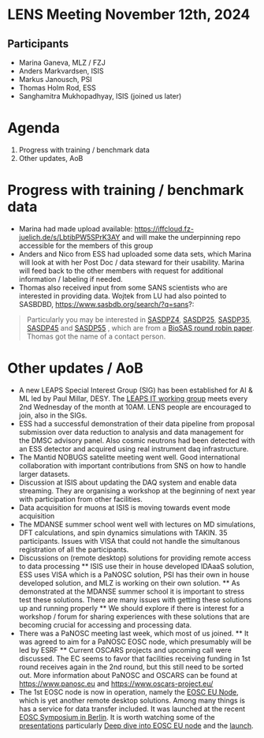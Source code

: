 # LENS Meeting November 12th, 2024

## Participants

* Marina Ganeva, MLZ / FZJ
* Anders Markvardsen, ISIS
* Markus Janousch, PSI
* Thomas Holm Rod, ESS
* Sanghamitra Mukhopadhyay, ISIS (joined us later)

# Agenda

1. Progress with training / benchmark data
1. Other updates, AoB

# Progress with training / benchmark data

* Marina had made upload available: https://iffcloud.fz-juelich.de/s/LbtibPW5SPrK3AY and will make the underpinning repo accessible for the members of this group
* Anders and Nico from ESS had uploaded some data sets, which Marina will look at with her Post Doc / data steward for their usability. Marina will feed back to the other members with request for additional information / labeling if needed.
* Thomas also received input from some SANS scientists who are interested in providing data. Wojtek from LU had also pointed to SASBDBD, https://www.sasbdb.org/search/?q=sans?: 
> Particularly you may be interested in  [SASDPZ4](https://scripts.iucr.org/cgi-bin/cr.cgi?rm=sasbdb&sasbdbId=SASDPZ4), [SASDP25](https://scripts.iucr.org/cgi-bin/cr.cgi?rm=sasbdb&sasbdbId=SASDP25), [SASDP35](https://scripts.iucr.org/cgi-bin/cr.cgi?rm=sasbdb&sasbdbId=SASDP35), [SASDP45](https://scripts.iucr.org/cgi-bin/cr.cgi?rm=sasbdb&sasbdbId=SASDP45) and [SASDP55](https://scripts.iucr.org/cgi-bin/cr.cgi?rm=sasbdb&sasbdbId=SASDP55) , which are from a [BioSAS round robin paper](https://journals.iucr.org/d/issues/2022/11/00/cb5140/index.html). Thomas got the name of a contact person. 


# Other updates / AoB

* A new LEAPS Special Interest Group (SIG) has been established for AI & ML led by Paul Millar, DESY. The [LEAPS IT working group](https://leaps-wg3.desy.de/) meets every 2nd Wednesday of the month at 10AM. LENS people are encouraged to join, also in the SIGs. 
* ESS had a successful demonstration of their data pipeline from proposal submission over data reduction to analysis and data management for the DMSC advisory panel. Also cosmic neutrons had been detected with an ESS detector and acquired using real instrument daq infrastructure. 
* The Mantid NOBUGS satelitte meeting went well. Good international collaboration with important contributions from SNS on how to handle larger datasets.
* Discussion at ISIS about updating the DAQ system and enable data streaming. They are organising a workshop at the beginning of next year with participation from other facilities. 
* Data acquisition for muons at ISIS is moving towards event mode acquisition
* The MDANSE summer school went well with lectures on MD simulations, DFT calculations, and spin dynamics simulations with TAKIN. 35 participants. Issues with VISA that could not handle the simultanous registration of all the participants. 
* Discussions on (remote desktop) solutions for providing remote access to data processing
** ISIS use their in house developed IDAaaS solution, ESS uses VISA which is a PaNOSC solution, PSI has their own in house developed solution, and MLZ is working on their own solution. 
** As demonstrated at the MDANSE summer school it is important to stress test these solutions. There are many issues with getting these solutions up and running properly
** We should explore if there is interest for a workshop / forum for sharing experiences with these solutions that are becoming crucial for accessing and processing data. 
* There was a PaNOSC meeting last week, which most of us joined. 
** It was agreed to aim for a PaNOSC EOSC node, which presumably will be led by ESRF
** Current OSCARS projects and upcoming call were discussed. The EC seems to favor that facilities receiving funding in 1st round receives again in the 2nd round, but this still need to be sorted out. More information about PaNOSC and OSCARS can be found at https://www.panosc.eu and https://www.oscars-project.eu/
* The 1st EOSC node is now in operation, namely the [EOSC EU Node](https://open-science-cloud.ec.europa.eu/), which is yet another remote desktop solutions. Among many things is has a service for data transfer included. It was launched at the recent [EOSC Symposium in Berlin](https://eosc.eu/symposium2024/). It is worth watching some of the [presentations]( https://eosc.eu/eosc-symposium-2024-outcomes-and-resources/) particularly [Deep dive into EOSC EU node](https://www.youtube.com/watch?v=j_5IvsxspA4&t=2227s) and the [launch](https://www.youtube.com/watch?v=j_5IvsxspA4&t=2227s). 




